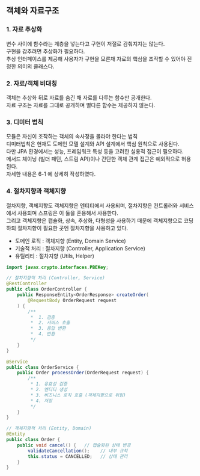 ## 객체와 자료구조

### 1. 자료 추상화
변수 사이에 함수라는 계층을 넣는다고 구현이 저절로 감춰지지는 않는다. <br>
구현을 감추려면 추상화가 필요하다.<br>
추상 인터페이스를 제공해 사용자가 구현을 모른채 자료의 핵심을 조작할 수 있어야 진정한 의미의 클래스다.

### 2. 자료/객체 비대칭
객체는 추상화 뒤로 자료를 숨긴 채 자료를 다루는 함수만 공개한다.<br>
자료 구조는 자료를 그대로 공개하며 별다른 함수는 제공하지 않는다.

### 3. 디미터 법칙
모듈은 자신이 조작하는 객체의 속사정을 몰라야 한다는 법칙
<br>
디미터법칙은 현재도 도메인 모델 설계와 API 설계에서 핵심 원칙으로 사용된다. <br>
다만 JPA 환경에서는 성능, 프레임워크 특성 등을 고려한 실용적 접근이 필요하다.<br>
메서드 체이닝 (빌더 패턴, 스트림 API)이나 간단한 객체 관계 접근은 예외적으로 허용된다.<br>
자세한 내용은 6-1 에 상세히 작성하였다.

### 4. 절차지향과 객체지향
절차지향, 객체지향도 객체지향은 엔티티에서 사용되며, 절차지향은 컨트롤러와 서비스에서 사용되며 스프링은 이 둘을 혼용해서 사용한다.<br>
그리고 객체지향은 캡슐화, 상속, 추상화, 다형성을 사용하기 때문에 객체지향으로 코딩하되 절차지향이 필요한 곳엔 절차지향을 사용하고 있다. <br>
- 도메인 로직 : 객체지향 (Entity, Domain Service)
- 기술적 처리 : 절차지향 (Controller, Application Service)
- 유틸리티 : 절차지향 (Utils, Helper)

```java
import javax.crypto.interfaces.PBEKey;

// 절차지향적 처리 (Controller, Service)
@RestController
public class OrderController {
	public ResponseEntity<OrderResponse> createOrder(
		@RequestBody OrderRequest request
	) {
		/**
		 *  1. 검증
		 *  2. 서비스 호출
		 *  3. 응답 변환
		 *  4. 반환
		 */
	}
}

@Service
public class OrderService {
	public Order processOrder(OrderRequest request) {
		/**
		 * 1. 유효성 검증
		 * 2. 엔티티 생성
		 * 3. 비즈니스 로직 호출 (객체지향으로 위임)
		 * 4. 저장
		 */
	}
}

// 객체지향적 처리 (Entity, Domain)
@Entity
public class Order {
	public void cancel() {   // 캡슐화된 상태 변경
		validateCancellation();    // 내부 규칙 
		this.status = CANCELLED;   // 상태 관리
	}
}
```